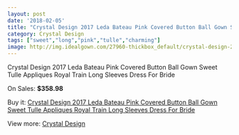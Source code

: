 ```yaml
---
layout: post
date: '2018-02-05'
title: "Crystal Design 2017 Leda Bateau Pink Covered Button Ball Gown Sweet Tulle Appliques Royal Train Long Sleeves Dress For Bride"
category: Crystal Design
tags: ["sweet","long","pink","tulle","charming"]
image: http://img.idealgown.com/27960-thickbox_default/crystal-design-2017-leda-bateau-pink-covered-button-ball-gown-sweet-tulle-appliques-royal-train-long-sleeves-dress-for-bride.jpg
---
```

Crystal Design 2017 Leda Bateau Pink Covered Button Ball Gown Sweet Tulle Appliques Royal Train Long Sleeves Dress For Bride

On Sales: **$358.98**
<a href="https://www.idealgown.com/en/crystal-design/10821-crystal-design-2017-leda-bateau-pink-covered-button-ball-gown-sweet-tulle-appliques-royal-train-long-sleeves-dress-for-bride.html"><amp-img layout="responsive" width="600" height="600" src="//img.idealgown.com/27960-thickbox_default/crystal-design-2017-leda-bateau-pink-covered-button-ball-gown-sweet-tulle-appliques-royal-train-long-sleeves-dress-for-bride.jpg" alt="Crystal Design 2017 Leda Bateau Pink Covered Button Ball Gown Sweet Tulle Appliques Royal Train Long Sleeves Dress For Bride 0" /></a>
<a href="https://www.idealgown.com/en/crystal-design/10821-crystal-design-2017-leda-bateau-pink-covered-button-ball-gown-sweet-tulle-appliques-royal-train-long-sleeves-dress-for-bride.html"><amp-img layout="responsive" width="600" height="600" src="//img.idealgown.com/27965-thickbox_default/crystal-design-2017-leda-bateau-pink-covered-button-ball-gown-sweet-tulle-appliques-royal-train-long-sleeves-dress-for-bride.jpg" alt="Crystal Design 2017 Leda Bateau Pink Covered Button Ball Gown Sweet Tulle Appliques Royal Train Long Sleeves Dress For Bride 1" /></a>
<a href="https://www.idealgown.com/en/crystal-design/10821-crystal-design-2017-leda-bateau-pink-covered-button-ball-gown-sweet-tulle-appliques-royal-train-long-sleeves-dress-for-bride.html"><amp-img layout="responsive" width="600" height="600" src="//img.idealgown.com/27964-thickbox_default/crystal-design-2017-leda-bateau-pink-covered-button-ball-gown-sweet-tulle-appliques-royal-train-long-sleeves-dress-for-bride.jpg" alt="Crystal Design 2017 Leda Bateau Pink Covered Button Ball Gown Sweet Tulle Appliques Royal Train Long Sleeves Dress For Bride 2" /></a>
<a href="https://www.idealgown.com/en/crystal-design/10821-crystal-design-2017-leda-bateau-pink-covered-button-ball-gown-sweet-tulle-appliques-royal-train-long-sleeves-dress-for-bride.html"><amp-img layout="responsive" width="600" height="600" src="//img.idealgown.com/27963-thickbox_default/crystal-design-2017-leda-bateau-pink-covered-button-ball-gown-sweet-tulle-appliques-royal-train-long-sleeves-dress-for-bride.jpg" alt="Crystal Design 2017 Leda Bateau Pink Covered Button Ball Gown Sweet Tulle Appliques Royal Train Long Sleeves Dress For Bride 3" /></a>
<a href="https://www.idealgown.com/en/crystal-design/10821-crystal-design-2017-leda-bateau-pink-covered-button-ball-gown-sweet-tulle-appliques-royal-train-long-sleeves-dress-for-bride.html"><amp-img layout="responsive" width="600" height="600" src="//img.idealgown.com/27962-thickbox_default/crystal-design-2017-leda-bateau-pink-covered-button-ball-gown-sweet-tulle-appliques-royal-train-long-sleeves-dress-for-bride.jpg" alt="Crystal Design 2017 Leda Bateau Pink Covered Button Ball Gown Sweet Tulle Appliques Royal Train Long Sleeves Dress For Bride 4" /></a>
<a href="https://www.idealgown.com/en/crystal-design/10821-crystal-design-2017-leda-bateau-pink-covered-button-ball-gown-sweet-tulle-appliques-royal-train-long-sleeves-dress-for-bride.html"><amp-img layout="responsive" width="600" height="600" src="//img.idealgown.com/27961-thickbox_default/crystal-design-2017-leda-bateau-pink-covered-button-ball-gown-sweet-tulle-appliques-royal-train-long-sleeves-dress-for-bride.jpg" alt="Crystal Design 2017 Leda Bateau Pink Covered Button Ball Gown Sweet Tulle Appliques Royal Train Long Sleeves Dress For Bride 5" /></a>

Buy it: [Crystal Design 2017 Leda Bateau Pink Covered Button Ball Gown Sweet Tulle Appliques Royal Train Long Sleeves Dress For Bride](https://www.idealgown.com/en/crystal-design/10821-crystal-design-2017-leda-bateau-pink-covered-button-ball-gown-sweet-tulle-appliques-royal-train-long-sleeves-dress-for-bride.html "Crystal Design 2017 Leda Bateau Pink Covered Button Ball Gown Sweet Tulle Appliques Royal Train Long Sleeves Dress For Bride")

View more: [Crystal Design](https://www.idealgown.com/en/178-crystal-design "Crystal Design")